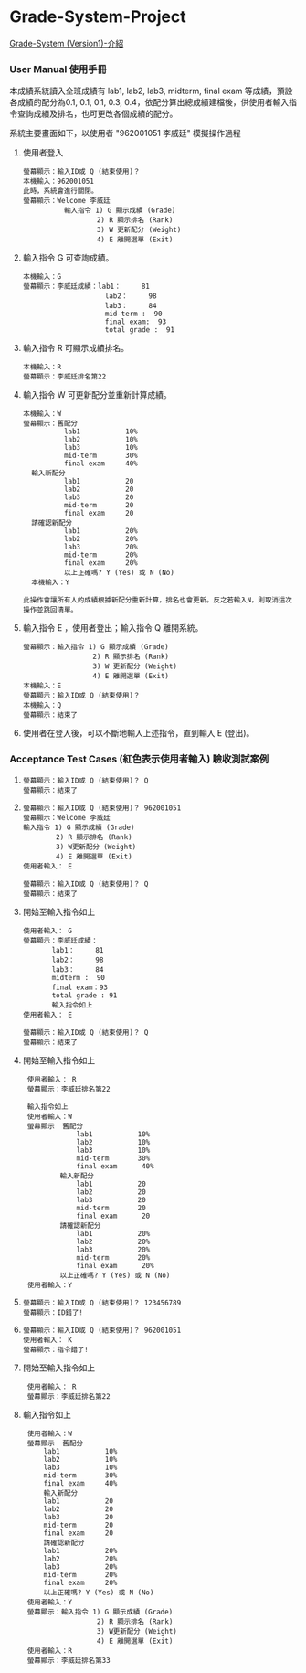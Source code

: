 # Grade-System-Project
[Grade-System (Version1)-介紹](https://hackmd.io/s/Sk3ylva84)

### User Manual 使用手冊

本成績系統讀入全班成績有 lab1, lab2, lab3, midterm, final exam 等成績，預設各成績的配分為0.1, 0.1, 0.1, 0.3, 0.4，依配分算出總成績建檔後，供使用者輸入指令查詢成績及排名，也可更改各個成績的配分。

  系統主要畫面如下，以使用者 "962001051 李威廷" 模擬操作過程

  1. 使用者登入

         螢幕顯示：輸入ID或 Q (結束使用)？
         本機輸入：962001051
         此時，系統會進行關閉。
         螢幕顯示：Welcome 李威廷
                   輸入指令 1) G 顯示成績 (Grade)
                           2) R 顯示排名 (Rank)
                           3) W 更新配分 (Weight)
                           4) E 離開選單 (Exit)
2. 輸入指令 G 可查詢成績。

       本機輸入：G
       螢幕顯示：李威廷成績：lab1：     81
                           lab2：     98
                           lab3：     84
                           mid-term :  90
                           final exam:  93
                           total grade :  91
                             
3. 輸入指令 R 可顯示成績排名。

       本機輸入：R
       螢幕顯示：李威廷排名第22
       
4. 輸入指令 W 可更新配分並重新計算成績。

       本機輸入：W
       螢幕顯示：舊配分 
                 lab1           10%
                 lab2           10%
                 lab3           10%
                 mid-term       30%
                 final exam     40%
         輸入新配分
                 lab1           20
                 lab2           20
                 lab3           20
                 mid-term       20
                 final exam     20
         請確認新配分
                 lab1           20%
                 lab2           20%
                 lab3           20%
                 mid-term       20%
                 final exam     20%
                 以上正確嗎? Y (Yes) 或 N (No)
         本機輸入：Y
       
       此操作會讓所有人的成績根據新配分重新計算，排名也會更新。反之若輸入N，則取消這次操作並跳回清單。
 
5. 輸入指令 E ，使用者登出；輸入指令 Q 離開系統。

       螢幕顯示：輸入指令 1) G 顯示成績 (Grade)
                        2) R 顯示排名 (Rank)
                        3) W 更新配分 (Weight)
                        4) E 離開選單 (Exit)
       本機輸入：E
       螢幕顯示：輸入ID或 Q (結束使用)？
       本機輸入：Q
       螢幕顯示：結束了
       
6. 使用者在登入後，可以不斷地輸入上述指令，直到輸入 E (登出)。

### Acceptance Test Cases (紅色表示使用者輸入) 驗收測試案例

 1.     螢幕顯示：輸入ID或 Q (結束使用)？ Q
        螢幕顯示：結束了
    
 2. 
        螢幕顯示：輸入ID或 Q (結束使用)？ 962001051
        螢幕顯示：Welcome 李威廷
        輸入指令 1) G 顯示成績 (Grade) 
                2) R 顯示排名 (Rank) 
                3) W更新配分 (Weight) 
                4) E 離開選單 (Exit)  
        使用者輸入： E 

        螢幕顯示：輸入ID或 Q (結束使用)？ Q
        螢幕顯示：結束了
    
3. 開始至輸入指令如上

       使用者輸入： G 
       螢幕顯示：李威廷成績：
              lab1：     81　
              lab2：     98　
              lab3：     84　
              midterm :  90
              final exam：93 
              total grade : 91          
              輸入指令如上
       使用者輸入： E 

       螢幕顯示：輸入ID或 Q (結束使用)？ Q
       螢幕顯示：結束了

4. 開始至輸入指令如上

        使用者輸入： R
        螢幕顯示：李威廷排名第22

        輸入指令如上
        使用者輸入：W
        螢幕顯示  舊配分 
                    lab1           10%
                    lab2           10%
                    lab3           10%
                    mid-term       30%
                    final exam      40%
                輸入新配分
                    lab1           20
                    lab2           20
                    lab3           20
                    mid-term       20
                    final exam      20
                請確認新配分
                    lab1           20%
                    lab2           20%
                    lab3           20%
                    mid-term       20%
                    final exam      20%
                以上正確嗎? Y (Yes) 或 N (No)
        使用者輸入：Y
      
 5.     螢幕顯示：輸入ID或 Q (結束使用)？ 123456789
        螢幕顯示：ID錯了!

 6.     螢幕顯示：輸入ID或 Q (結束使用)？ 962001051
        使用者輸入： K 
        螢幕顯示：指令錯了!
        
7. 開始至輸入指令如上

        使用者輸入： R
        螢幕顯示：李威廷排名第22 

8. 輸入指令如上

        使用者輸入：W
        螢幕顯示  舊配分 
            lab1           10%
            lab2           10%
            lab3           10%
            mid-term       30%
            final exam     40%
            輸入新配分
            lab1           20
            lab2           20
            lab3           20
            mid-term       20
            final exam     20
            請確認新配分
            lab1           20%
            lab2           20%
            lab3           20%
            mid-term       20%
            final exam     20%
            以上正確嗎? Y (Yes) 或 N (No)
        使用者輸入：Y
        螢幕顯示：輸入指令 1) G 顯示成績 (Grade) 
                         2) R 顯示排名 (Rank) 
                         3) W更新配分 (Weight) 
                         4) E 離開選單 (Exit)
        使用者輸入：R
        螢幕顯示：李威廷排名第33
  
